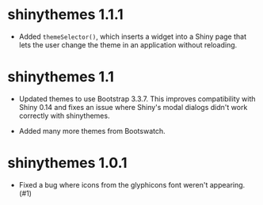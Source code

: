 shinythemes 1.1.1
======================

* Added `themeSelector()`, which inserts a widget into a Shiny page that lets the user change the theme in an application without reloading.

shinythemes 1.1
=================

* Updated themes to use Bootstrap 3.3.7. This improves compatibility with Shiny 0.14 and fixes an issue where Shiny's modal dialogs didn't work correctly with shinythemes.

* Added many more themes from Bootswatch.

shinythemes 1.0.1
=================

* Fixed a bug where icons from the glyphicons font weren't appearing. (#1)
